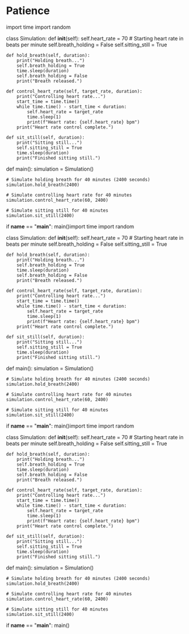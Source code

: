 # Patience
import time
import random

class Simulation:
    def __init__(self):
        self.heart_rate = 70  # Starting heart rate in beats per minute
        self.breath_holding = False
        self.sitting_still = True

    def hold_breath(self, duration):
        print("Holding breath...")
        self.breath_holding = True
        time.sleep(duration)
        self.breath_holding = False
        print("Breath released.")

    def control_heart_rate(self, target_rate, duration):
        print("Controlling heart rate...")
        start_time = time.time()
        while time.time() - start_time < duration:
            self.heart_rate = target_rate
            time.sleep(1)
            print(f"Heart rate: {self.heart_rate} bpm")
        print("Heart rate control complete.")

    def sit_still(self, duration):
        print("Sitting still...")
        self.sitting_still = True
        time.sleep(duration)
        print("Finished sitting still.")

def main():
    simulation = Simulation()

    # Simulate holding breath for 40 minutes (2400 seconds)
    simulation.hold_breath(2400)

    # Simulate controlling heart rate for 40 minutes
    simulation.control_heart_rate(60, 2400)

    # Simulate sitting still for 40 minutes
    simulation.sit_still(2400)

if __name__ == "__main__":
    main()import time
import random

class Simulation:
    def __init__(self):
        self.heart_rate = 70  # Starting heart rate in beats per minute
        self.breath_holding = False
        self.sitting_still = True

    def hold_breath(self, duration):
        print("Holding breath...")
        self.breath_holding = True
        time.sleep(duration)
        self.breath_holding = False
        print("Breath released.")

    def control_heart_rate(self, target_rate, duration):
        print("Controlling heart rate...")
        start_time = time.time()
        while time.time() - start_time < duration:
            self.heart_rate = target_rate
            time.sleep(1)
            print(f"Heart rate: {self.heart_rate} bpm")
        print("Heart rate control complete.")

    def sit_still(self, duration):
        print("Sitting still...")
        self.sitting_still = True
        time.sleep(duration)
        print("Finished sitting still.")

def main():
    simulation = Simulation()

    # Simulate holding breath for 40 minutes (2400 seconds)
    simulation.hold_breath(2400)

    # Simulate controlling heart rate for 40 minutes
    simulation.control_heart_rate(60, 2400)

    # Simulate sitting still for 40 minutes
    simulation.sit_still(2400)

if __name__ == "__main__":
    main()import time
import random

class Simulation:
    def __init__(self):
        self.heart_rate = 70  # Starting heart rate in beats per minute
        self.breath_holding = False
        self.sitting_still = True

    def hold_breath(self, duration):
        print("Holding breath...")
        self.breath_holding = True
        time.sleep(duration)
        self.breath_holding = False
        print("Breath released.")

    def control_heart_rate(self, target_rate, duration):
        print("Controlling heart rate...")
        start_time = time.time()
        while time.time() - start_time < duration:
            self.heart_rate = target_rate
            time.sleep(1)
            print(f"Heart rate: {self.heart_rate} bpm")
        print("Heart rate control complete.")

    def sit_still(self, duration):
        print("Sitting still...")
        self.sitting_still = True
        time.sleep(duration)
        print("Finished sitting still.")

def main():
    simulation = Simulation()

    # Simulate holding breath for 40 minutes (2400 seconds)
    simulation.hold_breath(2400)

    # Simulate controlling heart rate for 40 minutes
    simulation.control_heart_rate(60, 2400)

    # Simulate sitting still for 40 minutes
    simulation.sit_still(2400)

if __name__ == "__main__":
    main()
